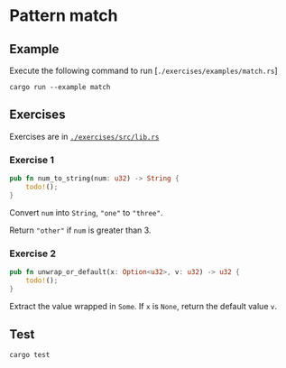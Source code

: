 # Pattern match

## Example

Execute the following command to run [`./exercises/examples/match.rs`]

```shell
cargo run --example match
```

## Exercises

Exercises are in [`./exercises/src/lib.rs`](./exercises/src/lib.rs)

### Exercise 1

```rust
pub fn num_to_string(num: u32) -> String {
    todo!();
}
```

Convert `num` into `String`, `"one"` to `"three"`.

Return `"other"` if `num` is greater than 3.

### Exercise 2

```rust
pub fn unwrap_or_default(x: Option<u32>, v: u32) -> u32 {
    todo!();
}
```

Extract the value wrapped in `Some`. If `x` is `None`, return the default value `v`.

## Test

```shell
cargo test
```
